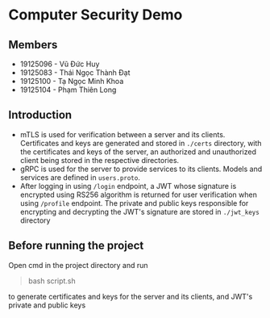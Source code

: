 # Computer Security Demo 

## Members
- 19125096 - Vũ Đức Huy
- 19125083 - Thái Ngọc Thành Đạt
- 19125100 - Tạ Ngọc Minh Khoa
- 19125104 - Phạm Thiên Long

## Introduction
- mTLS is used for verification between a server and its clients. Certificates and keys are generated and stored in ```./certs``` directory, with the certificates and keys of the server, an authorized and unauthorized client being stored in the respective directories.
- gRPC is used for the server to provide services to its clients. Models and services are defined in ```users.proto```.
- After logging in using ```/login``` endpoint, a JWT whose signature is encrypted using RS256 algorithm is returned for user verification when using ```/profile``` endpoint. The private and public keys responsible for encrypting and decrypting the JWT's signature are stored in ```./jwt_keys``` directory
## Before running the project
Open cmd in the project directory and run  
> bash script.sh

to generate certificates and keys for the server and its clients, and JWT's private and public keys
